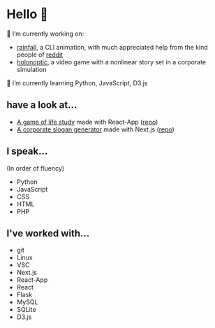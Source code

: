 # Hello 👋

🔭 I’m currently working on:
-  [rainfall](https://github.com/alpin111/rainfall), a CLI animation, with much appreciated help from the kind people of [reddit](https://old.reddit.com/r/unixporn/comments/v0vadk/oc_rain_animation_for_cli_that_changes_intensity/)
-  [holonoptic](https://glazial.itch.io/holonoptic), a video game with a nonlinear story set in a corporate simulation


🌱 I’m currently learning Python, JavaScript, D3.js

## have a look at...
- [A game of life study](https://conway-life-study.netlify.app/) made with React-App  ([repo](https://github.com/alpin111/game-of-life))
- [A corporate slogan generator](https://corporate-dada.app/) made with Next.js  ([repo](https://github.com/alpin111/corporate-dadaism))


## I speak...
(In order of fluency)

- Python
- JavaScript
- CSS
- HTML
- PHP

## I've worked with...

- git
- Linux
- VSC
- Next.js
- React-App
- React
- Flask
- MySQL
- SQLite
- D3.js




<!--
**alpin111/alpin111** is a ✨ _special_ ✨ repository because its `README.md` (this file) appears on your GitHub profile.

Here are some ideas to get you started:

- 🔭 I’m currently working on ...
- 🌱 I’m currently learning ...
- 👯 I’m looking to collaborate on ...
- 🤔 I’m looking for help with ...
- 💬 Ask me about ...
- 📫 How to reach me: ...
- 😄 Pronouns: ...
- ⚡ Fun fact: ...
-->
